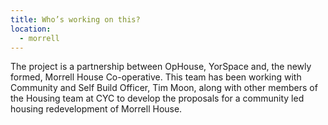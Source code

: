 ```yaml
---
title: Who’s working on this?
location:
  - morrell
---
```

The project is a partnership between OpHouse, YorSpace and, the newly formed, Morrell House Co-operative. This team has been working with Community and Self Build Officer, Tim Moon, along with other members of the Housing team at CYC to develop the proposals for a community led housing redevelopment of Morrell House.